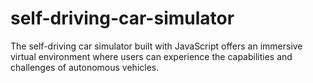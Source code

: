# self-driving-car-simulator
The self-driving car simulator built with JavaScript offers an immersive virtual environment where users can experience the capabilities and challenges of autonomous vehicles. 
